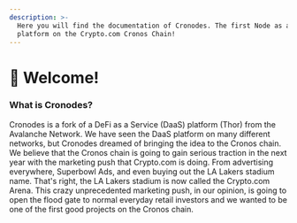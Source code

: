 ```yaml
---
description: >-
  Here you will find the documentation of Cronodes. The first Node as a Service
  platform on the Crypto.com Cronos Chain!
---
```


# 👏 Welcome!

### What is Cronodes?

Cronodes is a fork of a DeFi as a Service (DaaS) platform (Thor) from the Avalanche Network. We have seen the DaaS platform on many different networks, but Cronodes dreamed of bringing the idea to the Cronos chain. We believe that the Cronos chain is going to gain serious traction in the next year with the marketing push that Crypto.com is doing. From advertising everywhere, Superbowl Ads, and even buying out the LA Lakers stadium name. That's right, the LA Lakers stadium is now called the Crypto.com Arena. This crazy unprecedented marketing push, in our opinion, is going to open the flood gate to normal everyday retail investors and we wanted to be one of the first good projects on the Cronos chain.
